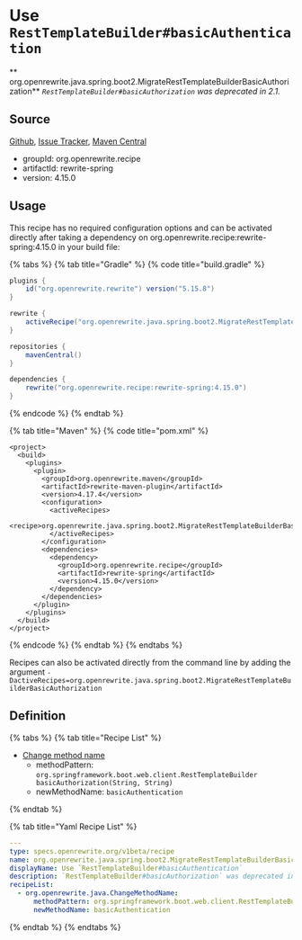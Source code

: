 # Use `RestTemplateBuilder#basicAuthentication`

** org.openrewrite.java.spring.boot2.MigrateRestTemplateBuilderBasicAuthorization**
_`RestTemplateBuilder#basicAuthorization` was deprecated in 2.1._

## Source

[Github](https://github.com/openrewrite/rewrite-spring), [Issue Tracker](https://github.com/openrewrite/rewrite-spring/issues), [Maven Central](https://search.maven.org/artifact/org.openrewrite.recipe/rewrite-spring/4.15.0/jar)

* groupId: org.openrewrite.recipe
* artifactId: rewrite-spring
* version: 4.15.0


## Usage

This recipe has no required configuration options and can be activated directly after taking a dependency on org.openrewrite.recipe:rewrite-spring:4.15.0 in your build file:

{% tabs %}
{% tab title="Gradle" %}
{% code title="build.gradle" %}
```groovy
plugins {
    id("org.openrewrite.rewrite") version("5.15.8")
}

rewrite {
    activeRecipe("org.openrewrite.java.spring.boot2.MigrateRestTemplateBuilderBasicAuthorization")
}

repositories {
    mavenCentral()
}

dependencies {
    rewrite("org.openrewrite.recipe:rewrite-spring:4.15.0")
}
```
{% endcode %}
{% endtab %}

{% tab title="Maven" %}
{% code title="pom.xml" %}
```markup
<project>
  <build>
    <plugins>
      <plugin>
        <groupId>org.openrewrite.maven</groupId>
        <artifactId>rewrite-maven-plugin</artifactId>
        <version>4.17.4</version>
        <configuration>
          <activeRecipes>
            <recipe>org.openrewrite.java.spring.boot2.MigrateRestTemplateBuilderBasicAuthorization</recipe>
          </activeRecipes>
        </configuration>
        <dependencies>
          <dependency>
            <groupId>org.openrewrite.recipe</groupId>
            <artifactId>rewrite-spring</artifactId>
            <version>4.15.0</version>
          </dependency>
        </dependencies>
      </plugin>
    </plugins>
  </build>
</project>
```
{% endcode %}
{% endtab %}
{% endtabs %}

Recipes can also be activated directly from the command line by adding the argument `-DactiveRecipes=org.openrewrite.java.spring.boot2.MigrateRestTemplateBuilderBasicAuthorization`

## Definition

{% tabs %}
{% tab title="Recipe List" %}
* [Change method name](../../../java/changemethodname.md)
  * methodPattern: `org.springframework.boot.web.client.RestTemplateBuilder basicAuthorization(String, String)`
  * newMethodName: `basicAuthentication`

{% endtab %}

{% tab title="Yaml Recipe List" %}
```yaml
---
type: specs.openrewrite.org/v1beta/recipe
name: org.openrewrite.java.spring.boot2.MigrateRestTemplateBuilderBasicAuthorization
displayName: Use `RestTemplateBuilder#basicAuthentication`
description: `RestTemplateBuilder#basicAuthorization` was deprecated in 2.1.
recipeList:
  - org.openrewrite.java.ChangeMethodName:
      methodPattern: org.springframework.boot.web.client.RestTemplateBuilder basicAuthorization(String, String)
      newMethodName: basicAuthentication

```
{% endtab %}
{% endtabs %}
